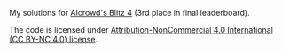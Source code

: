 My solutions for [AIcrowd's Blitz 4](https://www.aicrowd.com/challenges/ai-blitz-4) (3rd place in final leaderboard).

The code is licensed under [Attribution-NonCommercial 4.0 International (CC BY-NC 4.0) license](https://creativecommons.org/licenses/by-nc/4.0/).
